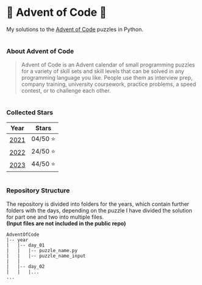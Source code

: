 # 🎄 Advent of Code 🎄

My solutions to the [Advent of Code](https://adventofcode.com/) puzzles in Python.

#

### About Advent of Code

> Advent of Code is an Advent calendar of small programming puzzles
> for a variety of skill sets and skill levels that can be solved
> in any programming language you like. People use them as interview prep,
> company training, university coursework, practice problems, a speed contest,
> or to challenge each other.

#

### Collected Stars

| Year         | Stars   |
|--------------|---------|
| [2021](2021) | 04/50 ⭐ |
| [2022](2022) | 24/50 ⭐ |
| [2023](2023) | 44/50 ⭐ |

#

### Repository Structure

The repository is divided into folders for the years, which contain further folders with the days,
depending on the puzzle I have divided the solution for part one and two into multiple files. \
**(Input files are not included in the public repo)**

```tree
AdventOfCode
|-- year
|   |-- day_01
|   |   |-- puzzle_name.py
|   |   |-- puzzle_name_input
|   |
|   |-- day_02
|   |   |... 
...
```
